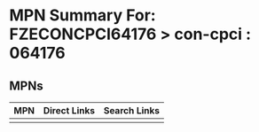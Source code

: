 



# MPN Summary For: FZECONCPCI64176 > con-cpci : 064176

## MPNs
  

|MPN|Direct Links|Search Links|
| :--- | :--- | :--- |
||||
